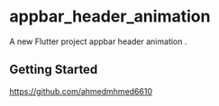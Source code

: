 # appbar_header_animation

A new Flutter project appbar header animation .

## Getting Started

https://github.com/ahmedmhmed6610




